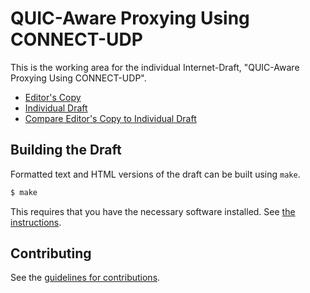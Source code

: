 # QUIC-Aware Proxying Using CONNECT-UDP

This is the working area for the individual Internet-Draft, "QUIC-Aware Proxying Using CONNECT-UDP".

* [Editor's Copy](https://ietf-wg-masque.github.io/draft-ietf-masque-quic-proxy/#go.draft-ietf-masque-quic-proxy.html)
* [Individual Draft](https://tools.ietf.org/html/draft-ietf-masque-quic-proxy)
* [Compare Editor's Copy to Individual Draft](https://ietf-wg-masque.github.io/draft-ietf-masque-quic-proxy/#go.draft-ietf-masque-quic-proxy.diff)

## Building the Draft

Formatted text and HTML versions of the draft can be built using `make`.

```sh
$ make
```

This requires that you have the necessary software installed.  See
[the instructions](https://github.com/martinthomson/i-d-template/blob/master/doc/SETUP.md).


## Contributing

See the
[guidelines for contributions](https://github.com/ietf-wg-masque/draft-ietf-masque-quic-proxy/blob/main/CONTRIBUTING.md).
